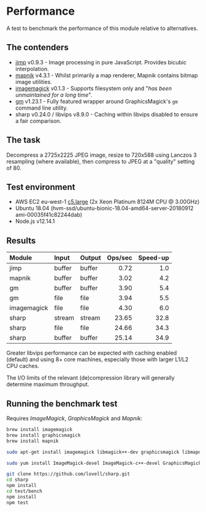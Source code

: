 # Performance

A test to benchmark the performance of this module relative to alternatives.

## The contenders

* [jimp](https://www.npmjs.com/package/jimp) v0.9.3 - Image processing in pure JavaScript. Provides bicubic interpolation.
* [mapnik](https://www.npmjs.org/package/mapnik) v4.3.1 - Whilst primarily a map renderer, Mapnik contains bitmap image utilities.
* [imagemagick](https://www.npmjs.com/package/imagemagick) v0.1.3 - Supports filesystem only and "*has been unmaintained for a long time*".
* [gm](https://www.npmjs.com/package/gm) v1.23.1 - Fully featured wrapper around GraphicsMagick's `gm` command line utility.
* sharp v0.24.0 / libvips v8.9.0 - Caching within libvips disabled to ensure a fair comparison.

## The task

Decompress a 2725x2225 JPEG image,
resize to 720x588 using Lanczos 3 resampling (where available),
then compress to JPEG at a "quality" setting of 80.

## Test environment

* AWS EC2 eu-west-1 [c5.large](https://aws.amazon.com/ec2/instance-types/c5/) (2x Xeon Platinum 8124M CPU @ 3.00GHz)
* Ubuntu 18.04 (hvm-ssd/ubuntu-bionic-18.04-amd64-server-20180912 ami-00035f41c82244dab)
* Node.js v12.14.1

## Results

| Module             | Input  | Output | Ops/sec | Speed-up |
| :----------------- | :----- | :----- | ------: | -------: |
| jimp               | buffer | buffer |    0.72 |      1.0 |
| mapnik             | buffer | buffer |    3.02 |      4.2 |
| gm                 | buffer | buffer |    3.90 |      5.4 |
| gm                 | file   | file   |    3.94 |      5.5 |
| imagemagick        | file   | file   |    4.30 |      6.0 |
| sharp              | stream | stream |   23.65 |     32.8 |
| sharp              | file   | file   |   24.66 |     34.3 |
| sharp              | buffer | buffer |   25.14 |     34.9 |

Greater libvips performance can be expected with caching enabled (default)
and using 8+ core machines, especially those with larger L1/L2 CPU caches.

The I/O limits of the relevant (de)compression library will generally determine maximum throughput.

## Running the benchmark test

Requires _ImageMagick_, _GraphicsMagick_ and _Mapnik_:

```sh
brew install imagemagick
brew install graphicsmagick
brew install mapnik
```

```sh
sudo apt-get install imagemagick libmagick++-dev graphicsmagick libmapnik-dev
```

```sh
sudo yum install ImageMagick-devel ImageMagick-c++-devel GraphicsMagick mapnik-devel
```

```sh
git clone https://github.com/lovell/sharp.git
cd sharp
npm install
cd test/bench
npm install
npm test
```
